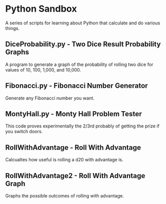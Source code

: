 # Python Sandbox

A series of scripts for learning about Python that calculate and do various things.

## DiceProbability.py - Two Dice Result Probability Graphs

A program to generate a graph of the probability of rolling two dice for values of 10, 100, 1,000, and 10,000.

## Fibonacci.py - Fibonacci Number Generator

Generate any Fibonacci number you want.

## MontyHall.py - Monty Hall Problem Tester

This code proves experimentally the 2/3rd probably of getting the prize if you switch doors.

## RollWithAdvantage - Roll With Advantage

Calcualtes how useful is rolling a d20 with advantage is.

## RollWithAdvantage2 - Roll With Advantage Graph

Graphs the possible outcomes of rolling with advantage.
